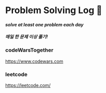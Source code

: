 # Problem Solving Log 🤯
 #### *solve at least one problem each day*
 #### *매일 한 문제 이상 풀기!*
### codeWarsTogether
https://www.codewars.com 
### leetcode
https://leetcode.com/
